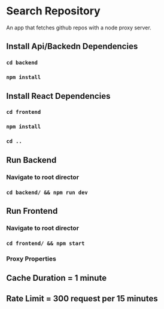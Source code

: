 # Search Repository

An app that fetches github repos with a node proxy server.

## Install Api/Backedn Dependencies

### `cd backend`

### `npm install`

## Install React Dependencies

### `cd frontend`

### `npm install`

### `cd ..`

## Run Backend

### Navigate to root director

### `cd backend/ && npm run dev`

## Run Frontend

### Navigate to root director

### `cd frontend/ && npm start`

### Proxy Properties

## Cache Duration = 1 minute

## Rate Limit = 300 request per 15 minutes
